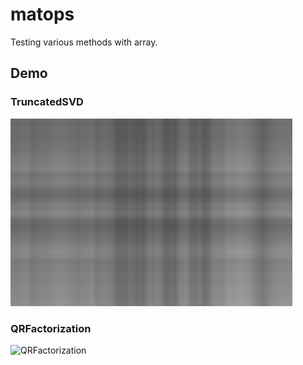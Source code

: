 # matops
Testing various methods with array.

## Demo

### TruncatedSVD
![TruncatedSVD](images/MTruncatedSVD.gif "TruncatedSVD")

### QRFactorization
![QRFactorization](images/MQRFactorization.gif "QRFactorization")
